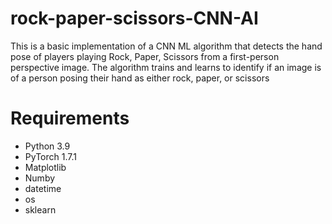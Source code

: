 # rock-paper-scissors-CNN-AI

This is a basic implementation of a CNN ML algorithm that detects the hand pose of players playing Rock, Paper, Scissors from a first-person perspective image.
The algorithm trains and learns to identify if an image is of a person posing their hand as either rock, paper, or scissors

# Requirements

- Python 3.9
- PyTorch 1.7.1
- Matplotlib
- Numby
- datetime
- os
- sklearn
